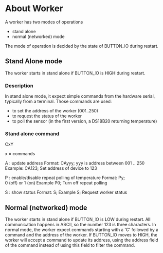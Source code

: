 # About Worker

A worker has two modes of operations
- stand alone
- normal (networked) mode

The mode of operation is decided by the state of BUTTON_IO during restart.

## Stand Alone mode
The worker starts in stand alone if BUTTON_IO is HIGH during restart.

### Description
In stand alone mode, it expect simple commands from the hardware serial, typically from a terminal.
Those commands are used:
- to set the address of the worker (001..250)
- to request the status of the worker
- to poll the sensor (in the first version, a DS18B20 returning temperature)

### Stand alone command

 CxY

x = commands

A : update address
Format: CAyyy;
yyy is address between 001 .. 250
Example: CA123;
Set address of device to 123


P : enable/disable repeat polling of temperature
Format: Py; <br>
0 (off) or 1 (on)
Example P0;
Turn off repeat polling

S : show status
Format: S;
Example S;
Request worker status


## Normal (networked) mode
The worker starts in stand alone if BUTTON_IO is LOW during restart.
All communication happens in ASCII, so the number 123 is three characters.
In normal mode, the worker expect commands starting with a 'C' followed by a command and the address of the worker.
If BUTTON_IO moves to HIGH, the worker will accept a command to update its address, using the address field of the command
instead of using this field to filter the command.
